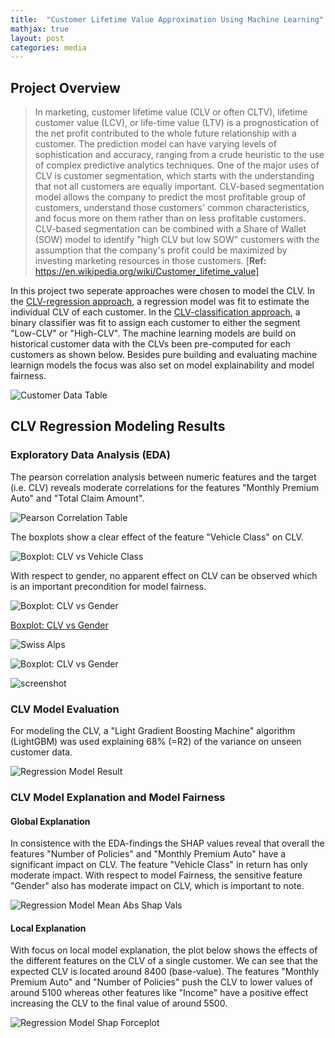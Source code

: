 ```yaml
---
title:  "Customer Lifetime Value Approximation Using Machine Learning"
mathjax: true
layout: post
categories: media
---
```



## Project Overview
>In marketing, customer lifetime value (CLV or often CLTV), lifetime customer value (LCV), or life-time value (LTV) is a prognostication of the net profit contributed to the whole future relationship with a customer. The prediction model can have varying levels of sophistication and accuracy, ranging from a crude heuristic to the use of complex predictive analytics techniques. One of the major uses of CLV is customer segmentation, which starts with the understanding that not all customers are equally important. CLV-based segmentation model allows the company to predict the most profitable group of customers, understand those customers' common characteristics, and focus more on them rather than on less profitable customers. CLV-based segmentation can be combined with a Share of Wallet (SOW) model to identify "high CLV but low SOW" customers with the assumption that the company's profit could be maximized by investing marketing resources in those customers. [**Ref:** https://en.wikipedia.org/wiki/Customer_lifetime_value]

In this project two seperate approaches were chosen to model the CLV. In the [CLV-regression approach](https://github.com/Sebastian1981/CustomerAnalytics_CLV/blob/main/CustomerLifetimeValue_Regression.ipynb), a regression model was fit to estimate the individual CLV of each customer. In the [CLV-classification approach](https://github.com/Sebastian1981/CustomerAnalytics_CLV/blob/main/CustomerLifetimeValue_Multiclass.ipynb), a binary classifier was fit to assign each customer to either the segment "Low-CLV" or "High-CLV". The machine learning models are build on historical customer data with the CLVs been pre-computed for each customers as shown below. Besides pure building and evaluating machine learnign models the focus was also set on model explainability and model fairness.

![Customer Data Table ](https://github.com/Sebastian1981/CustomerAnalytics_CLV/blob/d923638dcca450f305c9dd2592199951e12e7917/images/datatable.jpg)

## CLV Regression Modeling Results
### Exploratory Data Analysis (EDA)
The pearson correlation analysis between numeric features and the target (i.e. CLV) reveals moderate correlations for the features "Monthly Premium Auto" and "Total Claim Amount".

![Pearson Correlation Table ](https://github.com/Sebastian1981/CustomerAnalytics_CLV/blob/d923638dcca450f305c9dd2592199951e12e7917/images/PearsonCorrelation.jpg)

The boxplots show a clear effect of the feature "Vehicle Class" on CLV.

![Boxplot: CLV vs Vehicle Class](https://github.com/Sebastian1981/CustomerAnalytics_CLV/blob/d923638dcca450f305c9dd2592199951e12e7917/images/CLV_vehicle_class.jpg)

With respect to gender, no apparent effect on CLV can be observed which is an important precondition for model fairness.

![Boxplot: CLV vs Gender](https://github.com/Sebastian1981/CustomerAnalytics_CLV/blob/d923638dcca450f305c9dd2592199951e12e7917/images/CLV_gender.jpg)

[Boxplot: CLV vs Gender](https://github.com/Sebastian1981/CustomerAnalytics_CLV/blob/d923638dcca450f305c9dd2592199951e12e7917/images/CLV_gender.jpg)

![Swiss Alps](https://user-images.githubusercontent.com/4943215/55412536-edbba180-5567-11e9-9c70-6d33bca3f8ed.jpg)

![Boxplot: CLV vs Gender](/_posts/images/CLV_gender.jpg)

![screenshot](cv/cv_german_public-2.jpg)



### CLV Model Evaluation
For modeling the CLV, a "Light Gradient Boosting Machine" algorithm (LightGBM) was used explaining 68% (=R2) of the variance on unseen customer data.

![Regression Model Result ](https://github.com/Sebastian1981/CustomerAnalytics_CLV/blob/d923638dcca450f305c9dd2592199951e12e7917/images/CLV_regression_model.jpg)

### CLV Model Explanation and Model Fairness 
#### Global Explanation
In consistence with the EDA-findings the SHAP values reveal that overall the features "Number of Policies" and "Monthly Premium Auto" have a significant impact on CLV. The feature "Vehicle Class" in return has only moderate impact. With respect to model Fairness, the sensitive feature "Gender" also has moderate impact on CLV, which is important to note. 

![Regression Model Mean Abs Shap Vals ](https://github.com/Sebastian1981/CustomerAnalytics_CLV/blob/d923638dcca450f305c9dd2592199951e12e7917/images/regression_model_meanshap.jpg)

#### Local Explanation
With focus on local model explanation, the plot below shows the effects of the different features on the CLV of a single customer. We can see that the expected CLV is located around 8400 (base-value). The features "Monthly Premium Auto" and "Number of Policies" push the CLV to lower values of around 5100 whereas other features like "Income" have a positive effect increasing the CLV to the final value of around 5500.  

![Regression Model Shap Forceplot](https://github.com/Sebastian1981/CustomerAnalytics_CLV/blob/d923638dcca450f305c9dd2592199951e12e7917/images/regression_model_shaplocal.jpg)


